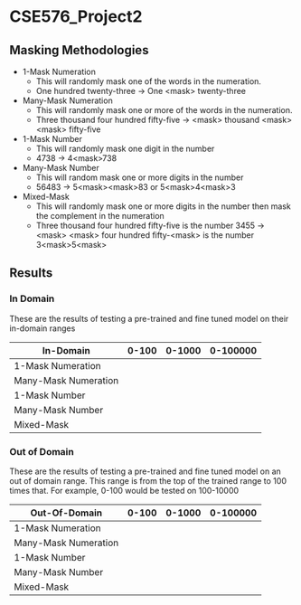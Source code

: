# CSE576_Project2

## Masking Methodologies

- 1-Mask Numeration
   - This will randomly mask one of the words in the numeration.
   - One hundred twenty-three -> One \<mask> twenty-three
- Many-Mask Numeration
  - This will randomly mask one or more of the words in the numeration.
  - Three thousand four hundred fifty-five -> \<mask> thousand \<mask> \<mask> fifty-five
- 1-Mask Number
  - This will randomly mask one digit in the number
  - 4738 -> 4\<mask>738
- Many-Mask Number
  - This will random mask one or more digits in the number
  - 56483 -> 5\<mask>\<mask>83 or 5\<mask>4\<mask>3
- Mixed-Mask
  - This will randomly mask one or more digits in the number then mask the complement in the numeration
  - Three thousand four hundred fifty-five is the number 3455 -> \<mask> \<mask> four hundred fifty-\<mask> is the number 3\<mask>5\<mask>

## Results

### In Domain
These are the results of testing a pre-trained and fine tuned model on their in-domain ranges

|         In-Domain             | 0-100  | 0-1000  |  0-100000 
|----------------------|---|---|---|
| 1-Mask Numeration    |   |   |   |   
| Many-Mask Numeration |   |   |   |   
| 1-Mask Number        |   |   |   |   
| Many-Mask Number     |   |   |   |   
| Mixed-Mask           |   |   |   |   

### Out of Domain
These are the results of testing a pre-trained and fine tuned model on an out of domain range. This range is from the top of the trained range to 100 times that. For example, 0-100 would be tested on 100-10000

|         Out-Of-Domain             | 0-100  | 0-1000  |  0-100000 
|----------------------|---|---|---|
| 1-Mask Numeration    |   |   |   | 
| Many-Mask Numeration |   |   |   |   
| 1-Mask Number        |   |   |   |   
| Many-Mask Number     |   |   |   |   
| Mixed-Mask           |   |   |   |   

